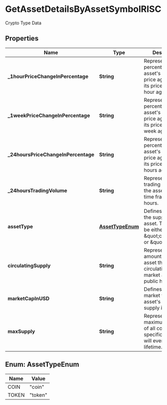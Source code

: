 

# GetAssetDetailsByAssetSymbolRISC

Crypto Type Data

## Properties

| Name | Type | Description | Notes |
|------------ | ------------- | ------------- | -------------|
|**_1hourPriceChangeInPercentage** | **String** | Represents the percentage of the asset&#39;s current price against the its price from 1 hour ago. |  |
|**_1weekPriceChangeInPercentage** | **String** | Represents the percentage of the asset&#39;s current price against the its price from 1 week ago. |  |
|**_24hoursPriceChangeInPercentage** | **String** | Represents the percentage of the asset&#39;s current price against the its price from 24 hours ago. |  |
|**_24hoursTradingVolume** | **String** | Represents the trading volume of the asset for the time frame of 24 hours. |  |
|**assetType** | [**AssetTypeEnum**](#AssetTypeEnum) | Defines the type of the supported asset. This could be either \&quot;crypto\&quot; or \&quot;fiat\&quot;. |  |
|**circulatingSupply** | **String** | Represents the amount of the asset that is circulating on the market and in public hands. |  |
|**marketCapInUSD** | **String** | Defines the total market value of the asset&#39;s circulating supply in USD. |  |
|**maxSupply** | **String** | Represents the maximum amount of all coins of a specific asset that will ever exist in its lifetime. |  |



## Enum: AssetTypeEnum

| Name | Value |
|---- | -----|
| COIN | &quot;coin&quot; |
| TOKEN | &quot;token&quot; |



